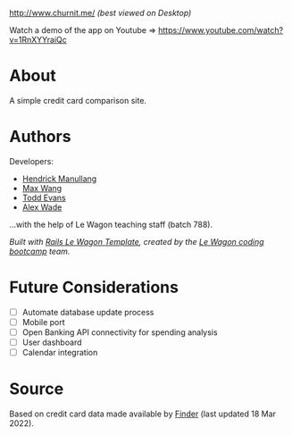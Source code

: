 http://www.churnit.me/ 
_(best viewed on Desktop)_

Watch a demo of the app on Youtube => https://www.youtube.com/watch?v=1RnXYYraiQc

# About #

A simple credit card comparison site.

# Authors # 

Developers:
* [Hendrick Manullang](https://github.com/diplobrat)
* [Max Wang](https://github.com/jlmaxwang)
* [Todd Evans](https://github.com/tomiev)
* [Alex Wade](https://github.com/AlexWade555)

...with the help of Le Wagon teaching staff (batch 788).

_Built with [Rails Le Wagon Template](https://github.com/lewagon/rails-templates), created by the [Le Wagon coding bootcamp](https://www.lewagon.com) team._

# Future Considerations #

- [ ] Automate database update process
- [ ] Mobile port
- [ ] Open Banking API connectivity for spending analysis
- [ ] User dashboard
- [ ] Calendar integration

# Source #
Based on credit card data made available by [Finder](https://www.finder.com.au/credit-cards) (last updated 18 Mar 2022).
